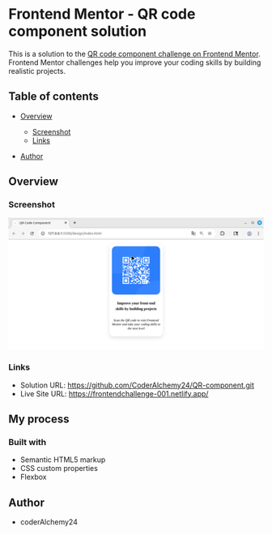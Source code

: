 # Frontend Mentor - QR code component solution

This is a solution to the [QR code component challenge on Frontend Mentor](https://www.frontendmentor.io/challenges/qr-code-component-iux_sIO_H). Frontend Mentor challenges help you improve your coding skills by building realistic projects. 

## Table of contents

- [Overview](#overview)
  - [Screenshot](#screenshot)
  - [Links](#links)

- [Author](#author)


## Overview

### Screenshot

![](./screenshot.png)


### Links

- Solution URL: https://github.com/CoderAlchemy24/QR-component.git
- Live Site URL: https://frontendchallenge-001.netlify.app/

## My process

### Built with

- Semantic HTML5 markup
- CSS custom properties
- Flexbox

## Author

- coderAlchemy24




